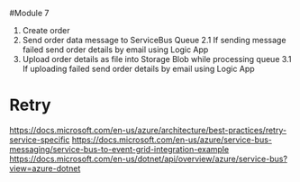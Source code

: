 #Module 7

1. Create order
2. Send order data message to ServiceBus Queue 
    2.1 If sending message failed send order details by email using Logic App
3. Upload order details as file into Storage Blob while processing queue
	3.1 If uploading failed send order details by email using Logic App

# Retry
https://docs.microsoft.com/en-us/azure/architecture/best-practices/retry-service-specific
https://docs.microsoft.com/en-us/azure/service-bus-messaging/service-bus-to-event-grid-integration-example
https://docs.microsoft.com/en-us/dotnet/api/overview/azure/service-bus?view=azure-dotnet